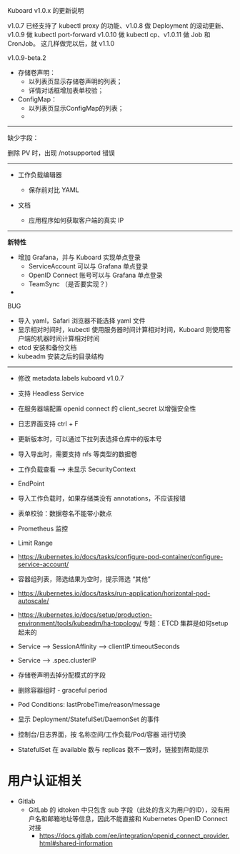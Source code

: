 Kuboard v1.0.x 的更新说明


v1.0.7 已经支持了 kubectl proxy 的功能、v1.0.8 做 Deployment 的滚动更新、v1.0.9 做 kubectl port-forward v1.0.10 做 kubectl cp、v1.0.11 做 Job 和 CronJob。
这几样做完以后，就 v1.1.0



v1.0.9-beta.2

* 存储卷声明：
  * 以列表页显示存储卷声明的列表；
  * 详情对话框增加表单校验；
* ConfigMap：
  * 以列表页显示ConfigMap的列表；
  * 




---
缺少字段：





删除 PV 时，出现 /notsupported 错误

---

* 工作负载编辑器
  * 保存前对比 YAML

* 文档
  * 应用程序如何获取客户端的真实 IP

------------------

**新特性**

* 增加 Grafana，并与 Kuboard 实现单点登录
  * ServiceAccount 可以与 Grafana 单点登录
  * OpenID Connect 账号可以与 Grafana 单点登录
  * TeamSync （是否要实现？）
* 




BUG

* 导入 yaml，Safari 浏览器不能选择 yaml 文件
* 显示相对时间时，kubectl 使用服务器时间计算相对时间，Kuboard 则使用客户端的机器时间计算相对时间
* etcd 安装和备份文档
* kubeadm 安装之后的目录结构

------------------
* 修改 metadata.labels kuboard v1.0.7
* 支持 Headless Service
* 在服务器端配置 openid connect 的 client_secret 以增强安全性

* 日志界面支持 ctrl + F
* 更新版本时，可以通过下拉列表选择仓库中的版本号
* 导入导出时，需要支持 nfs 等类型的数据卷

* 工作负载查看 --> 未显示 SecurityContext
* EndPoint
* 导入工作负载时，如果存储类没有 annotations，不应该报错
* 表单校验：数据卷名不能带小数点
* Prometheus 监控
* Limit Range

* https://kubernetes.io/docs/tasks/configure-pod-container/configure-service-account/

* 容器组列表，筛选结果为空时，提示筛选 “其他”

* https://kubernetes.io/docs/tasks/run-application/horizontal-pod-autoscale/

* https://kubernetes.io/docs/setup/production-environment/tools/kubeadm/ha-topology/  专题：ETCD 集群是如何setup起来的

* Service --> SessionAffinity
              --> clientIP.timeoutSeconds
* Service --> .spec.clusterIP


* 存储卷声明去掉分配模式的字段
* 删除容器组时 - graceful period
* Pod Conditions: lastProbeTime/reason/message
* 显示 Deployment/StatefulSet/DaemonSet 的事件
* 控制台/日志界面，按 名称空间/工作负载/Pod/容器 进行切换
* StatefulSet 在 available 数与 replicas 数不一致时，链接到帮助提示


# 用户认证相关

* Gitlab
  * GitLab 的 idtoken 中只包含 sub 字段（此处的含义为用户的ID），没有用户名和邮箱地址等信息，因此不能直接和 Kubernetes OpenID Connect 对接
    *  https://docs.gitlab.com/ee/integration/openid_connect_provider.html#shared-information

